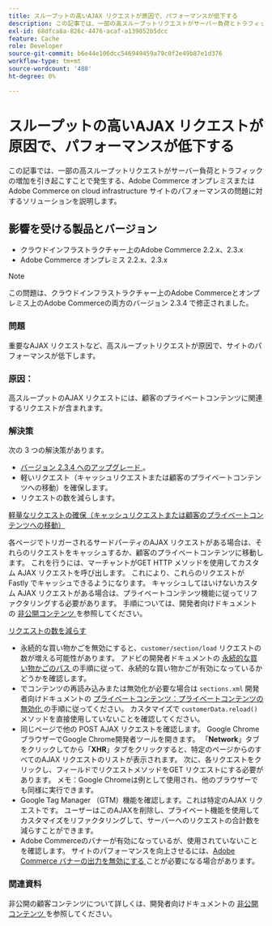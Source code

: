 ```yaml
---
title: スループットの高いAJAX リクエストが原因で、パフォーマンスが低下する
description: この記事では、一部の高スループットリクエストがサーバー負荷とトラフィックの増加を引き起こすことで発生する、Adobe Commerce オンプレミスまたはAdobe Commerce on cloud infrastructure サイトのパフォーマンスの問題に対するソリューションを説明します。
exl-id: 68dfca8a-826c-4476-acaf-a139052b5dcc
feature: Cache
role: Developer
source-git-commit: b6e44e106dcc546949459a79c0f2e49b87e1d376
workflow-type: tm+mt
source-wordcount: '488'
ht-degree: 0%

---
```


# スループットの高いAJAX リクエストが原因で、パフォーマンスが低下する

この記事では、一部の高スループットリクエストがサーバー負荷とトラフィックの増加を引き起こすことで発生する、Adobe Commerce オンプレミスまたはAdobe Commerce on cloud infrastructure サイトのパフォーマンスの問題に対するソリューションを説明します。

## 影響を受ける製品とバージョン

* クラウドインフラストラクチャー上のAdobe Commerce 2.2.x、2.3.x
* Adobe Commerce オンプレミス 2.2.x、2.3.x

>[!NOTE]
>
>この問題は、クラウドインフラストラクチャー上のAdobe Commerceとオンプレミス上のAdobe Commerceの両方のバージョン 2.3.4 で修正されました。

### 問題

重要なAJAX リクエストなど、高スループットリクエストが原因で、サイトのパフォーマンスが低下します。

### 原因：

高スループットのAJAX リクエストには、顧客のプライベートコンテンツに関連するリクエストが含まれます。

### 解決策

次の 3 つの解決策があります。

* [ バージョン 2.3.4 へのアップグレード ](https://experienceleague.adobe.com/en/docs/commerce-cloud-service/user-guide/develop/upgrade/commerce-version)。
* 軽いリクエスト（キャッシュリクエストまたは顧客のプライベートコンテンツへの移動）を確保します。
* リクエストの数を減らします。

<u> 軽量なリクエストの確保（キャッシュリクエストまたは顧客のプライベートコンテンツへの移動） </u>

各ページでトリガーされるサードパーティのAJAX リクエストがある場合は、それらのリクエストをキャッシュするか、顧客のプライベートコンテンツに移動します。 これを行うには、マーチャントがGET HTTP メソッドを使用してカスタム AJAX リクエストを呼び出します。 これにより、これらのリクエストが Fastly でキャッシュできるようになります。 キャッシュしてはいけないカスタム AJAX リクエストがある場合は、プライベートコンテンツ機能に従ってリファクタリングする必要があります。 手順については、開発者向けドキュメントの [ 非公開コンテンツ ](https://developer.adobe.com/commerce/php/development/cache/page/private-content/) を参照してください。

<u> リクエストの数を減らす </u>

* 永続的な買い物かごを無効にすると、`customer/section/load` リクエストの数が増える可能性があります。 アドビの開発者ドキュメントの [ 永続的な買い物かごのパス ](https://experienceleague.adobe.com/en/docs/commerce-operations/configuration-guide/paths/config-reference-general) の手順に従って、永続的な買い物かごが有効になっているかどうかを確認します。
* でコンテンツの再読み込みまたは無効化が必要な場合は `sections.xml` 開発者向けドキュメントの [ プライベートコンテンツ：プライベートコンテンツの無効化 ](https://developer.adobe.com/commerce/php/development/cache/page/private-content/#invalidate-private-content) の手順に従ってください。 カスタマイズで `customerData.reload()` メソッドを直接使用していないことを確認してください。
* 同じページで他の POST AJAX リクエストを確認します。 Google Chrome ブラウザーでGoogle Chrome開発者ツールを開きます。 「**Network**」タブをクリックしてから「**XHR**」タブをクリックすると、特定のページからのすべてのAJAX リクエストのリストが表示されます。 次に、各リクエストをクリックし、フィールドでリクエストメソッドをGET リクエストにする必要があります。 メモ：Google Chromeは例として使用され、他のブラウザーでも同様に実行できます。
* Google Tag Manager （GTM）機能を確認します。これは特定のAJAX リクエストです。 ユーザーはこのAJAXを削除し、プライベート機能を使用してカスタマイズをリファクタリングして、サーバーへのリクエストの合計数を減らすことができます。
* Adobe Commerceのバナーが有効になっているが、使用されていないことを確認します。 サイトのパフォーマンスを向上させるには、[Adobe Commerce バナーの出力を無効にする ](https://experienceleague.adobe.com/en/docs/experience-cloud-kcs/kbarticles/ka-26909) ことが必要になる場合があります。

### 関連資料

非公開の顧客コンテンツについて詳しくは、開発者向けドキュメントの [ 非公開コンテンツ ](https://developer.adobe.com/commerce/php/development/cache/page/private-content/) を参照してください。

